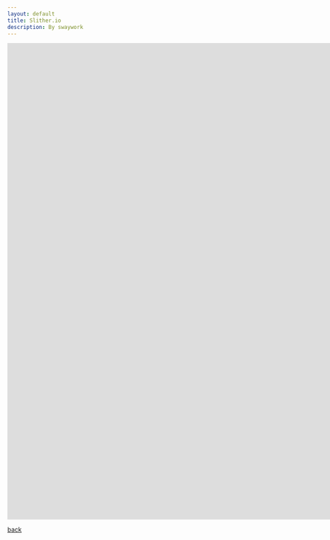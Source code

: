 ```yaml
---
layout: default
title: Slither.io
description: By swaywork
---
```


<embed src="http://slither.io/" style="width:1920px; height: 1080px;">

[back](./)
